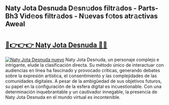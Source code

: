 ## Naty Jota Desnuda D𝚎sn𝚞dos filtr𝚊dos - Parts-Bh3 Vid𝚎os filtr𝚊dos - N𝚞evas f𝚘tos atr𝚊ctivas AweaI

# <h2><a href="http://mb7vxb.tromn.icu/?c=Naty+Jota+Desnuda">🔗👉👉👉 Naty Jota Desnuda 🔗🔗</a></h2>

[![Naty Jota Desnuda nuevo](https://i.imgur.com/pEAQMta.gif)](http://mb7vxb.tromn.icu/?c=Naty+Jota+Desnuda)
Naty Jota Desnuda, un personaje complejo e intrigante, elude la clasificación directa. Su método único de interactuar con audiencias en línea ha fascinado y provocado críticas, generando debates sobre la expresión artística, el consentimiento y las complejidades de las comunidades digitales. A pesar de la ambigüedad de sus objetivos futuros, su papel en la configuración de la esfera digital es incuestionable. Con una determinación inquebrantable y un cautivador innegable, la presencia de Naty Jota Desnuda en el mundo virtual es incontenible.
